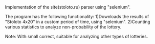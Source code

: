 Implementation of the site(stoloto.ru) parser using "selenium".

The program has the following functionality:
1)Downloads the results of "Stoloto 4x20" in a custom period of time, using "selenium".
2)Counting various statistics to analyze non-probability of the lottery.

Note: With small correct, suitable for analyzing other types of lotteries.

